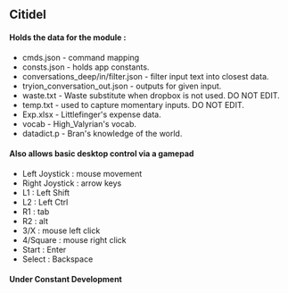 ## Citidel

#### Holds the data for the module :

* cmds.json - command mapping
* consts.json - holds app constants.
* conversations_deep/in/filter.json - filter input text into closest data.
* tryion_conversation_out.json - outputs for given input.
* waste.txt - Waste substitute when dropbox is not used. DO NOT EDIT.
* temp.txt - used to capture momentary inputs. DO NOT EDIT.
* Exp.xlsx - Littlefinger's expense data.
* vocab - High_Valyrian's vocab.
* datadict.p - Bran's knowledge of the world.

#### Also allows basic desktop control via a gamepad

* Left Joystick : mouse movement
* Right Joystick : arrow keys
* L1 : Left Shift
* L2 : Left Ctrl
* R1 : tab
* R2 : alt
* 3/X : mouse left click
* 4/Square : mouse right click
* Start : Enter
* Select : Backspace



#### Under Constant Development
